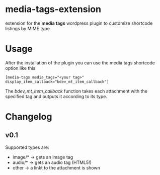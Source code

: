media-tags-extension
====================

extension for the **media tags** wordpress plugin to customize shortcode listings by MIME type


Usage
=====

After the installation of the plugin you can use the media tags shortcode option like this:

	[media-tags media_tags="<your tag>" display_item_callback="bdev_mt_item_callback"]

The *bdev_mt_item_callback* function takes each attachment with the specified tag and outputs it according to its type.


Changelog
=========

v0.1
----

Supported types are:
  * image/* -> gets an image tag
  * audio/* -> gets an audio tag (HTML5!)
  * other -> a linkt to the attachment is shown
  
 


